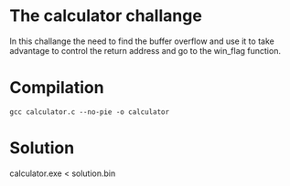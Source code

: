 # The calculator challange

In this challange the need to find the buffer overflow and use it to take advantage to control the return address and go to the win_flag function.

# Compilation
``gcc calculator.c --no-pie -o calculator``

# Solution

calculator.exe < solution.bin